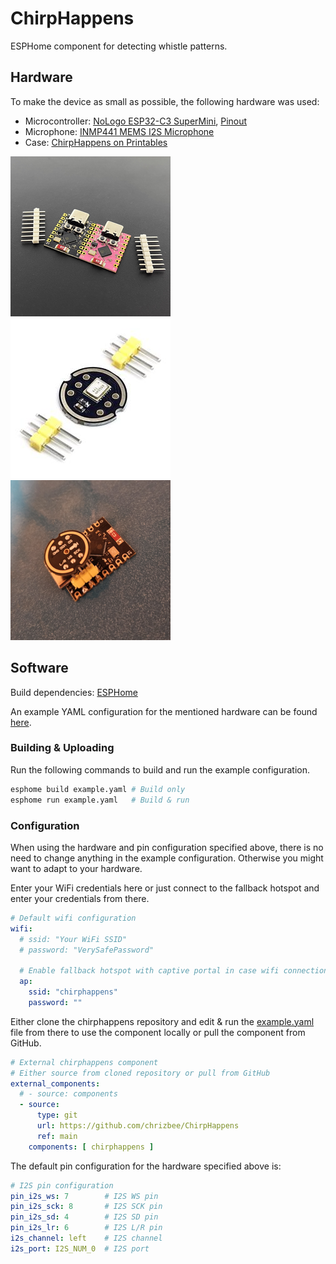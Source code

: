 # ChirpHappens
ESPHome component for detecting whistle patterns.

## Hardware

To make the device as small as possible, the following hardware was used:

- Microcontroller: [NoLogo ESP32-C3 SuperMini](https://www.nologo.tech/product/esp32/esp32c3SuperMini/esp32C3SuperMini.html), [Pinout](https://www.sudo.is/docs/esphome/boards/esp32c3supermini/)
- Microphone: [INMP441 MEMS I2S Microphone](https://www.berrybase.de/en/inmp441-mems-omnidirektionales-mikrofonmodul-i2s-interface)
- Case: [ChirpHappens on Printables](https://www.printables.com/model/1090007-chirphappens)

![](images/esp32c3_supermini.png) ![](images/inmp441.png) ![](images/hat.png)

## Software

Build dependencies: [ESPHome](https://esphome.io/guides/installing_esphome)

An example YAML configuration for the mentioned hardware can be found [here](example.yaml).

### Building & Uploading

Run the following commands to build and run the example configuration.

```bash
esphome build example.yaml # Build only
esphome run example.yaml   # Build & run
```

### Configuration

When using the hardware and pin configuration specified above, there is no need to change anything in the example configuration. Otherwise you might want to adapt to your hardware.

Enter your WiFi credentials here or just connect to the fallback hotspot and enter your credentials from there.

```yaml
# Default wifi configuration
wifi:
  # ssid: "Your WiFi SSID"
  # password: "VerySafePassword"

  # Enable fallback hotspot with captive portal in case wifi connection fails
  ap:
    ssid: "chirphappens"
    password: ""
```

Either clone the chirphappens repository and edit & run the [example.yaml](example,yaml) file from there to use the component locally or pull the component from GitHub.

```yaml
# External chirphappens component
# Either source from cloned repository or pull from GitHub
external_components:
  # - source: components
  - source:
      type: git
      url: https://github.com/chrizbee/ChirpHappens
      ref: main
    components: [ chirphappens ]
```

The default pin configuration for the hardware specified above is:

```yaml
# I2S pin configuration
pin_i2s_ws: 7        # I2S WS pin
pin_i2s_sck: 8       # I2S SCK pin
pin_i2s_sd: 4        # I2S SD pin
pin_i2s_lr: 6        # I2S L/R pin
i2s_channel: left    # I2S channel
i2s_port: I2S_NUM_0  # I2S port
```

